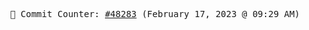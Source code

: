 <p align="center">
    <samp>
        📮 Commit Counter: <a href="https://github.com/Javascript-void0/Javascript-void0/commits/main">#48283</a> (February 17, 2023 @ 09:29 AM)
    </samp>
</p>